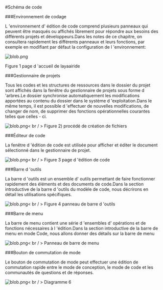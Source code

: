 #Schéma de code



 



###Environnement de codage

L 'environnement d' édition de code comprend plusieurs panneaux qui peuvent être masqués ou affichés librement pour répondre aux besoins des différents projets et développeurs.Dans les notes de ce chapitre, on consultera rapidement les différents panneaux et leurs fonctions, par exemple en modifiant par défaut la configuration de l 'environnement:

![blob.png](img/1.png)<br/>

Figure 1 page d 'accueil de layaairide



###Gestionnaire de projets

Tous les codes et les structures de ressources dans le dossier du projet sont affichés dans la fenêtre du gestionnaire de projets sous forme d 'arbres.Le dossier synchronise automatiquement les modifications apportées au contenu du dossier dans le système d 'exploitation.Dans le même temps, il est possible d 'effectuer de nouvelles modifications, de changer de nom, de supprimer des fonctions opérationnelles courantes telles que celles - ci.

![blob.png](img/2.png)< br / >
Figure 2) procédé de création de fichiers



 



###Éditeur de code

La fenêtre d 'édition de code est utilisée pour afficher et éditer le document sélectionné dans le gestionnaire de projet.

![blob.png](img/3.png)< br / >
Figure 3 page d 'édition de code



###Barre d 'outils

La barre d 'outils est un ensemble d' outils permettant de faire fonctionner rapidement des éléments et des documents de code.Dans la section introductive de la barre d 'outils du modèle de code, nous décrirons en détail les utilisations spécifiques.



 ![blob.png](img/4.png)< br / >
Figure 4 panneau de barre d 'outils



 







###Barre de menu

La barre de menu contient une série d 'ensembles d' opérations et de fonctions nécessaires à l 'édition.Dans la section introductive de la barre de menu en mode Code, nous allons donner des détails sur la barre de menu

![blob.png](img/5.png)< br / >
Panneau de barre de menu



 







###Bouton de commutation de mode

Le bouton de commutation de mode peut effectuer une édition de commutation rapide entre le mode de conception, le mode de code et les communautés de questions et de réponses.

![blob.png](img/6.png)< br / >
Diagramme 6